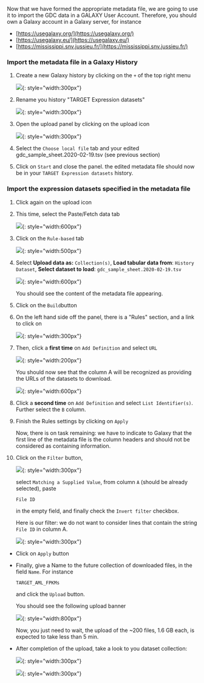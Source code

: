 Now that we have formed the appropriate metadata file, we are going to use it to import the GDC data in a GALAXY
User Account.
Therefore, you should own a Galaxy account in a Galaxy server, for instance

- [https://usegalaxy.org/](https://usegalaxy.org/)
- [https://usegalaxy.eu/](https://usegalaxy.eu/)
- [https://mississippi.snv.jussieu.fr/](https://mississippi.snv.jussieu.fr/)

### Import the metadata file in a Galaxy History

1. Create a new Galaxy history by clicking on the `+` of the top right menu
    
    ![](images/create_galaxy_history.png){: style="width:300px"}
    
2. Rename you history "TARGET Expression datasets"
    
    ![](images/rename_history.png){: style="width:300px"}
    
3. Open the upload panel by clicking on the upload icon
    
    ![](images/upload_icon.png){: style="width:300px"}
    
4. Select the `Choose local file` tab and your edited gdc_sample_sheet.2020-02-19.tsv
(see previous section)
    
5. Click on `Start` and close the panel. the edited metadata file should now be in your
`TARGET Expression datasets` history.

### Import the expression datasets specified in the metadata file

1. Click again on the upload icon
2. This time, select the Paste/Fetch data tab
    
    ![](images/paste_fetch_data.png){: style="width:600px"}
    
3. Click on the `Rule-based` tab
    
    ![](images/rule_based.png){: style="width:500px"}
    
4. Select **Upload data as:** `Collection(s)`, **Load tabular data from**: `History Dataset`,
**Select dataset to load**: `gdc_sample_sheet.2020-02-19.tsv`
    
    ![](images/rule_selection_1.png){: style="width:600px"}
    
    You should see the content of the metadata file appearing.
    
5. Click on the `Build`button
    
6. On the left hand side off the panel, there is a "Rules" section, and a link to click on
    
    ![](images/Rules_click_here.png){: style="width:300px"}
    
7. Then, click a **first time** on `Add Definition` and select `URL`
    
    ![](images/first_add_definition.png){: style="width:200px"}
    
    You should now see that the column A will be recognized as providing the URLs of the datasets
    to download.
    
    ![](images/url_A.png){: style="width:600px"}
    
8. Click a **second time** on `Add Definition` and select `List Identifier(s)`. Further
select the `B` column.
    
9. Finish the Rules settings by clicking on `Apply`
    
    Now, there is on task remaining: we have to indicate to Galaxy that the first line of
    the metadata file is the column headers and should not be considered as containing information.
    
10. Click on the `Filter` button,
    
    ![](images/filter_button.png){: style="width:300px"}
    
    select `Matching a Supplied Value`, from column `A` (should be already selected), paste
    ```
    File ID
    ```
    in the empty field, and finally check the `Invert filter` checkbox.
    
    Here is our filter: we do not want to consider lines that contain the string `File ID` in
    column A.
    
    ![](images/complete_filter.png){: style="width:300px"}
    
- Click on `Apply` button
    
- Finally, give a Name to the future collection of downloaded files, in the field `Name`.
For instance
    ```
    TARGET_AML_FPKMs
    ```
    
    and click the `Upload` button.
    
    You should see the following upload banner
    
    ![](images/upload_banner.png){: style="width:800px"}
    
    Now, you just need to wait, the upload of the ~200 files, 1.6 GB each, is expected to take
    less than 5 min.
    
- After completion of the upload, take a look to you dataset collection:
    
    ![](images/closed_collection.png){: style="width:300px"}
    
    ![](images/expanded_collection.png){: style="width:300px"}

